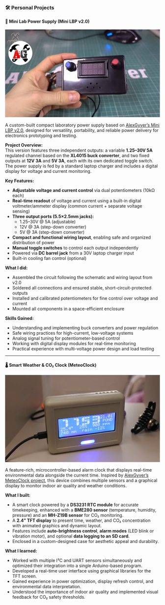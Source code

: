 ### 🛠️ Personal Projects

#### 🔋 Mini Lab Power Supply (Mini LBP v2.0)

![Mini LPS](Images/photo_2025-05-10_04-49-02.jpg)

A custom-built compact laboratory power supply based on [AlexGyver’s Mini LBP v2.0](https://alexgyver.ru/lbp/), designed for versatility, portability, and reliable power delivery for electronics prototyping and testing.

**Project Overview:**  
This version features three independent outputs: a variable **1.25–30V 5A** regulated channel based on the **XL4015 buck converter**, and two fixed outputs at **12V 3A** and **5V 3A**, each with its own dedicated toggle switch. The power supply is fed by a standard laptop charger and includes a digital display for voltage and current monitoring.

**Key Features:**
- **Adjustable voltage and current control** via dual potentiometers (10kΩ each)
- **Real-time readout** of voltage and current using a built-in digital voltmeter/ammeter display (common current + separate voltage sensing)
- **Three output ports (5.5×2.5mm jacks):**
  - 1.25–30V @ 5A (adjustable)
  - 12V @ 3A (step-down converter)
  - 5V @ 3A (step-down converter)
- **Compact and functional wiring layout**, enabling safe and organized distribution of power
- **Manual toggle switches** to control each output independently
- Powered via **DC barrel jack** from a 30V laptop charger input
- Built-in cooling fan control (optional)

**What I did:**
- Assembled the circuit following the schematic and wiring layout from v2.0
- Soldered all connections and ensured stable, short-circuit-protected outputs
- Installed and calibrated potentiometers for fine control over voltage and current
- Mounted all components in a space-efficient enclosure

**Skills Gained:**
- Understanding and implementing buck converters and power regulation
- Safe wiring practices for high-current, low-voltage systems
- Analog signal tuning for potentiometer-based control
- Working with digital display modules for real-time monitoring
- Practical experience with multi-voltage power design and load testing

---

#### 🌡️ Smart Weather & CO₂ Clock (MeteoClock)

![MeteoClock](Images/Знімок%20екрана%202025-05-22%20154218.png)

A feature-rich, microcontroller-based alarm clock that displays real-time environmental data alongside the current time. Inspired by [AlexGyver’s MeteoClock project](https://alexgyver.ru/meteoclock/), this device combines multiple sensors and a graphical display to monitor indoor air quality and weather conditions.

**What I built:**
- A smart clock powered by a **DS3231 RTC module** for accurate timekeeping, enhanced with a **BME280 sensor** (temperature, humidity, pressure) and an **MH-Z19B sensor** for CO₂ monitoring.
- A **2.4” TFT display** to present time, weather, and CO₂ concentration with animated graphics and dynamic layout.
- Features include **auto-brightness control**, **alarm modes** (LED blink or vibration motor), and optional **data logging to an SD card**.
- Enclosed in a custom-designed case for aesthetic appeal and durability.

**What I learned:**
- Worked with multiple I²C and UART sensors simultaneously and optimized their integration into a single Arduino-based program.
- Developed a real-time user interface using graphical libraries for the TFT screen.
- Gained experience in power optimization, display refresh control, and environmental data interpretation.
- Understood the importance of indoor air quality and implemented visual feedback for CO₂ safety thresholds.